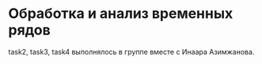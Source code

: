 # Обработка и анализ временных рядов
task2, task3, task4 выполнялось в группе вместе с Инаара Азимжанова.
